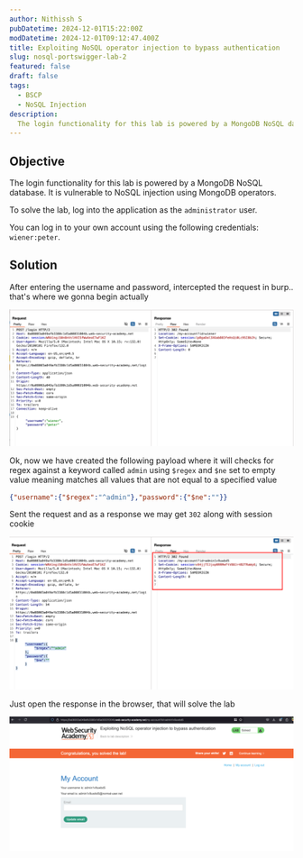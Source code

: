 ```yaml
---
author: Nithissh S
pubDatetime: 2024-12-01T15:22:00Z
modDatetime: 2024-12-01T09:12:47.400Z
title: Exploiting NoSQL operator injection to bypass authentication
slug: nosql-portswigger-lab-2
featured: false
draft: false
tags:
  - BSCP
  - NoSQL Injection
description:
  The login functionality for this lab is powered by a MongoDB NoSQL database. It is vulnerable to NoSQL injection using MongoDB operators. To solve the lab, log into the application as the `administrator` user. You can log in to your own account using the following credentials `wiener:peter`.  
---
```


## Objective 

The login functionality for this lab is powered by a MongoDB NoSQL database. It is vulnerable to NoSQL injection using MongoDB operators.

To solve the lab, log into the application as the `administrator` user.

You can log in to your own account using the following credentials: `wiener:peter`. 

## Solution 

After entering the username and password, intercepted the request in burp.. that's where we gonna begin actually 

![](../../assets/images/bscp/nosql/nosql-5.png)

Ok, now we have created the following payload where it will checks for regex against a keyword called `admin` using `$regex` and `$ne` set to empty value meaning matches all values that are not equal to a specified value

```json
{"username":{"$regex":"^admin"},"password":{"$ne":""}}
```

Sent the request and as a response we may get `302` along with session cookie 

![](../../assets/images/bscp/nosql/nosql-6.png)

Just open the response in the browser, that will solve the lab 

![](../../assets/images/bscp/nosql/nosql-7.png)